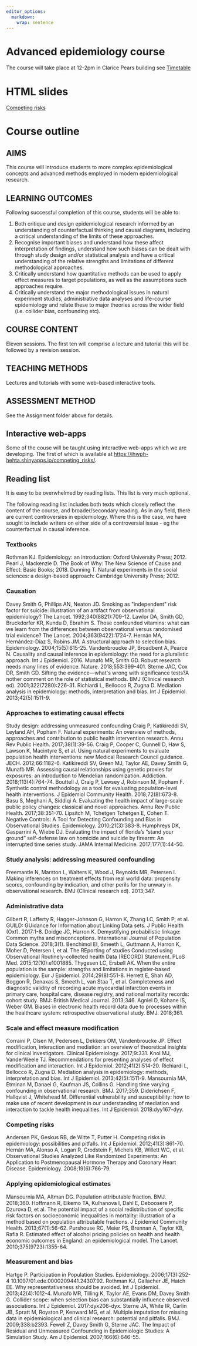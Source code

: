 ```yaml
---
editor_options: 
  markdown: 
    wrap: sentence
---
```


# Advanced epidemiology course

The course will take place at 12-2pm in Clarice Pears building see [Timetable](/timetable)

# HTML slides

[Competing risks](/08_competing_risks.html)


# Course outline

## AIMS

This course will introduce students to more complex epidemiological concepts and advanced methods employed in modern epidemiological research.

## LEARNING OUTCOMES

Following successful completion of this course, students will be able to:

1.  Both critique and design epidemiological research informed by an understanding of counterfactual thinking and causal diagrams, including a critical understanding of the limits of these approaches.
2.  Recognise important biases and understand how these affect interpretation of findings, understand how such biases can be dealt with through study design and/or statistical analysis and have a critical understanding of the relative strengths and limitations of different methodological approaches.
3.  Critically understand how quantitative methods can be used to apply effect measures to target populations, as well as the assumptions such approaches require.
4.  Critically understand the major methodological issues in natural experiment studies, administrative data analyses and life-course epidemiology and relate these to major theories across the wider field (i.e. collider bias, confounding etc).

## COURSE CONTENT

Eleven sessions.
The first ten will comprise a lecture and tutorial this will be followed by a revision session.

## TEACHING METHODS

Lectures and tutorials with some web-based interactive tools.

## ASSESSMENT METHOD

See the Assignment folder above for details.

## Interactive web-apps

Some of the couse will be taught using interactive web-apps which we are developing.
The first of which is available at <https://ihwph-hehta.shinyapps.io/competing_risks/>.

## Reading list

It is easy to be overwhelmed by reading lists.
This list is very much optional.

The following reading list includes both texts which closely reflect the content of the course, and broader/secondary reading.
As in any field, there are current controversies in epidemiology.
Where this is the case, we have sought to include writers on either side of a controversial issue - eg the counterfactual in causal inference.

### Textbooks

Rothman KJ. Epidemiology: an introduction: Oxford University Press; 2012.
Pearl J, Mackenzie D. The Book of Why: The New Science of Cause and Effect: Basic Books; 2018.
Dunning T. Natural experiments in the social sciences: a design-based approach: Cambridge University Press; 2012.

### Causation

Davey Smith G, Phillips AN, Neaton JD. Smoking as "independent" risk factor for suicide: illustration of an artifact from observational epidemiology?
The Lancet.
1992;340(8821):709-12.
Lawlor DA, Smith GD, Bruckdorfer KR, Kundu D, Ebrahim S. Those confounded vitamins: what can we learn from the differences between observational versus randomised trial evidence?
The Lancet.
2004;363(9422):1724-7.
Hernán MA, Hernández-Díaz S, Robins JM. A structural approach to selection bias.
Epidemiology.
2004;15(5):615-25.
Vandenbroucke JP, Broadbent A, Pearce N. Causality and causal inference in epidemiology: the need for a pluralistic approach.
Int J Epidemiol.
2016.
Munafò MR, Smith GD. Robust research needs many lines of evidence.
Nature.
2018;553:399-401.
Sterne JAC, Cox DR, Smith GD. Sifting the evidence—what's wrong with significance tests?A
nother comment on the role of statistical methods.
BMJ (Clinical research ed).
2001;322(7280):226-31.
Richiardi L, Bellocco R, Zugna D. Mediation analysis in epidemiology: methods, interpretation and bias.
Int J Epidemiol.
2013;42(5):1511-9.

### Approaches to estimating causal effects

Study design: addressing unmeasured confounding Craig P, Katikireddi SV, Leyland AH, Popham F. Natural experiments: An overview of methods, approaches and contribution to public health intervention research.
Annu Rev Public Health.
2017;38(1):39-56.
Craig P, Cooper C, Gunnell D, Haw S, Lawson K, Macintyre S, et al.
Using natural experiments to evaluate population health interventions: new Medical Research Council guidance.
JECH.
2012;66:1182-6.
Katikireddi SV, Green MJ, Taylor AE, Davey Smith G, Munafò MR. Assessing causal relationships using genetic proxies for exposures: an introduction to Mendelian randomization.
Addiction.
2018;113(4):764-74.
Bouttell J, Craig P, Lewsey J, Robinson M, Popham F. Synthetic control methodology as a tool for evaluating population-level health interventions.
J Epidemiol Community Health.
2018;72(8):673-8.
Basu S, Meghani A, Siddiqi A. Evaluating the health impact of large-scale public policy changes: classical and novel approaches.
Annu Rev Public Health.
2017;38:351-70.
Lipsitch M, Tchetgen Tchetgen E, Cohen T. Negative Controls: A Tool for Detecting Confounding and Bias in Observational Studies.
Epidemiology.
2010;21(3):383-8.
Humphreys DK, Gasparrini A, Wiebe DJ. Evaluating the impact of florida’s “stand your ground” self-defense law on homicide and suicide by firearm: An interrupted time series study.
JAMA Internal Medicine.
2017;177(1):44-50.

### Study analysis: addressing measured confounding

Freemantle N, Marston L, Walters K, Wood J, Reynolds MR, Petersen I. Making inferences on treatment effects from real world data: propensity scores, confounding by indication, and other perils for the unwary in observational research.
BMJ (Clinical research ed).
2013;347.

### Administrative data

Gilbert R, Lafferty R, Hagger-Johnson G, Harron K, Zhang LC, Smith P, et al.
GUILD: GUidance for Information about Linking Data sets.
J Public Health (Oxf).
2017:1-8.
Doidge JC, Harron K. Demystifying probabilistic linkage: Common myths and misconceptions.
International Journal of Population Data Science.
2018;3(1).
Benchimol EI, Smeeth L, Guttmann A, Harron K, Moher D, Petersen I, et al.
The REporting of studies Conducted using Observational Routinely-collected health Data (RECORD) Statement.
PLoS Med. 2015;12(10):e1001885.
Thygesen LC, Ersbøll AK. When the entire population is the sample: strengths and limitations in register-based epidemiology.
Eur J Epidemiol.
2014;29(8):551-8.
Herrett E, Shah AD, Boggon R, Denaxas S, Smeeth L, van Staa T, et al.
Completeness and diagnostic validity of recording acute myocardial infarction events in primary care, hospital care, disease registry, and national mortality records: cohort study.
BMJ: British Medical Journal.
2013;346.
Agniel D, Kohane IS, Weber GM. Biases in electronic health record data due to processes within the healthcare system: retrospective observational study.
BMJ.
2018;361.

### Scale and effect measure modification

Corraini P, Olsen M, Pedersen L, Dekkers OM, Vandenbroucke JP. Effect modification, interaction and mediation: an overview of theoretical insights for clinical investigators.
Clinical Epidemiology.
2017;9:331.
Knol MJ, VanderWeele TJ. Recommendations for presenting analyses of effect modification and interaction.
Int J Epidemiol.
2012;41(2):514-20.
Richiardi L, Bellocco R, Zugna D. Mediation analysis in epidemiology: methods, interpretation and bias.
Int J Epidemiol.
2013;42(5):1511-9.
Mansournia MA, Etminan M, Danaei G, Kaufman JS, Collins G. Handling time varying confounding in observational research.
BMJ.
2017;359.
Diderichsen F, Hallqvist J, Whitehead M. Differential vulnerability and susceptibility: how to make use of recent development in our understanding of mediation and interaction to tackle health inequalities.
Int J Epidemiol.
2018:dyy167-dyy.

### Competing risks

Andersen PK, Geskus RB, de Witte T, Putter H. Competing risks in epidemiology: possibilities and pitfalls.
Int J Epidemiol.
2012;41(3):861-70.
Hernán MA, Alonso A, Logan R, Grodstein F, Michels KB, Willett WC, et al.
Observational Studies Analyzed Like Randomized Experiments: An Application to Postmenopausal Hormone Therapy and Coronary Heart Disease.
Epidemiology.
2008;19(6):766-79.

### Applying epidemiological estimates

Mansournia MA, Altman DG. Population attributable fraction.
BMJ.
2018;360.
Hoffmann R, Eikemo TA, Kulhanova I, Dahl E, Deboosere P, Dzurova D, et al.
The potential impact of a social redistribution of specific risk factors on socioeconomic inequalities in mortality: illustration of a method based on population attributable fractions.
J Epidemiol Community Health.
2013;67(1):56-62.
Purshouse RC, Meier PS, Brennan A, Taylor KB, Rafia R. Estimated effect of alcohol pricing policies on health and health economic outcomes in England: an epidemiological model.
The Lancet.
2010;375(9723):1355-64.

### Measurement and bias

Hartge P. Participation in Population Studies.
Epidemiology.
2006;17(3):252-4 10.1097/01.ede.0000209441.24307.92.
Rothman KJ, Gallacher JE, Hatch EE. Why representativeness should be avoided.
Int J Epidemiol.
2013;42(4):1012-4.
Munafò MR, Tilling K, Taylor AE, Evans DM, Davey Smith G. Collider scope: when selection bias can substantially influence observed associations.
Int J Epidemiol.
2017:dyx206-dyx.
Sterne JA, White IR, Carlin JB, Spratt M, Royston P, Kenward MG, et al.
Multiple imputation for missing data in epidemiological and clinical research: potential and pitfalls.
BMJ.
2009;338:b2393.
Fewell Z, Davey Smith G, Sterne JAC. The Impact of Residual and Unmeasured Confounding in Epidemiologic Studies: A Simulation Study.
Am J Epidemiol.
2007;166(6):646-55.
